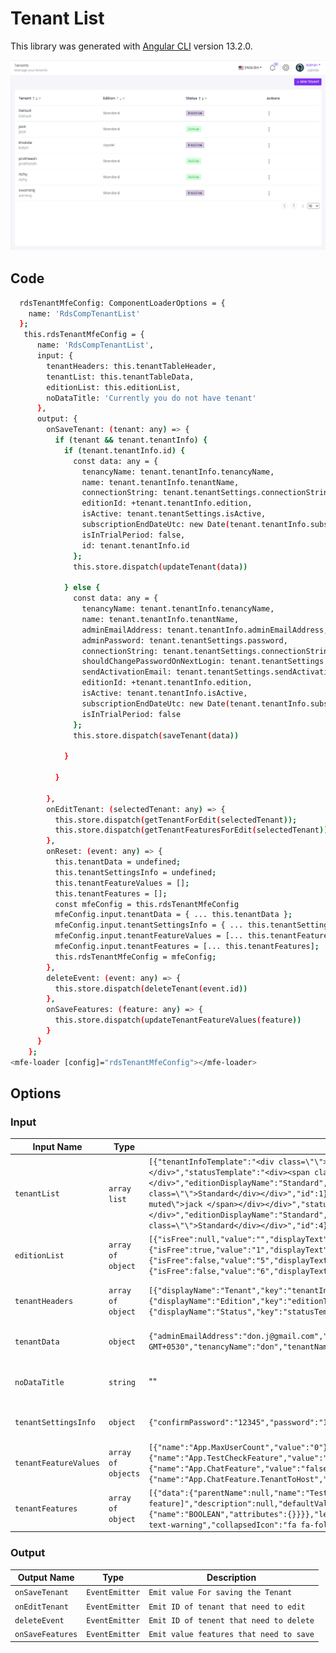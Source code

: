 # Tenant List

This library was generated with [Angular CLI](https://github.com/angular/angular-cli) version 13.2.0.

<p align="left">
<img src="../../../../../assets/TenantList.png" alt="TenantList"/>
<p/>

## Code

``` bash 
  rdsTenantMfeConfig: ComponentLoaderOptions = {
    name: 'RdsCompTenantList'
  };
   this.rdsTenantMfeConfig = {
      name: 'RdsCompTenantList',
      input: {
        tenantHeaders: this.tenantTableHeader,
        tenantList: this.tenantTableData,
        editionList: this.editionList,
        noDataTitle: 'Currently you do not have tenant'
      },
      output: {
        onSaveTenant: (tenant: any) => {
          if (tenant && tenant.tenantInfo) {
            if (tenant.tenantInfo.id) {
              const data: any = {
                tenancyName: tenant.tenantInfo.tenancyName,
                name: tenant.tenantInfo.tenantName,
                connectionString: tenant.tenantSettings.connectionString,
                editionId: +tenant.tenantInfo.edition,
                isActive: tenant.tenantSettings.isActive,
                subscriptionEndDateUtc: new Date(tenant.tenantInfo.subscriptionEndDate).toISOString(),
                isInTrialPeriod: false,
                id: tenant.tenantInfo.id
              };
              this.store.dispatch(updateTenant(data))

            } else {
              const data: any = {
                tenancyName: tenant.tenantInfo.tenancyName,
                name: tenant.tenantInfo.tenantName,
                adminEmailAddress: tenant.tenantInfo.adminEmailAddress,
                adminPassword: tenant.tenantSettings.password,
                connectionString: tenant.tenantSettings.connectionString,
                shouldChangePasswordOnNextLogin: tenant.tenantSettings.changePasswordOnNextLogin,
                sendActivationEmail: tenant.tenantSettings.sendActivationEmail,
                editionId: +tenant.tenantInfo.edition,
                isActive: tenant.tenantInfo.isActive,
                subscriptionEndDateUtc: new Date(tenant.tenantInfo.subscriptionEndDate).toISOString(),
                isInTrialPeriod: false
              };
              this.store.dispatch(saveTenant(data))

            }

          }

        },
        onEditTenant: (selectedTenant: any) => {
          this.store.dispatch(getTenantForEdit(selectedTenant));
          this.store.dispatch(getTenantFeaturesForEdit(selectedTenant))
        },
        onReset: (event: any) => {
          this.tenantData = undefined;
          this.tenantSettingsInfo = undefined;
          this.tenantFeatureValues = [];
          this.tenantFeatures = [];
          const mfeConfig = this.rdsTenantMfeConfig
          mfeConfig.input.tenantData = { ... this.tenantData };
          mfeConfig.input.tenantSettingsInfo = { ... this.tenantSettingsInfo };
          mfeConfig.input.tenantFeatureValues = [... this.tenantFeatureValues];
          mfeConfig.input.tenantFeatures = [... this.tenantFeatures];
          this.rdsTenantMfeConfig = mfeConfig;
        },
        deleteEvent: (event: any) => {
          this.store.dispatch(deleteTenant(event.id))
        },
        onSaveFeatures: (feature: any) => {
          this.store.dispatch(updateTenantFeatureValues(feature))
        }
      }
    };
<mfe-loader [config]="rdsTenantMfeConfig"></mfe-loader>
  ```

## Options
### Input
<!-- prettier-ignore -->
| Input Name                  | Type                             |Example| Description                                                                  |
| --------------------------- | -------------------------------- |------------| ---------------------------------------------------------------------------- |
| `tenantList`             | `array list`        |`[{"tenantInfoTemplate":"<div class=\"\"><div><div><span>Default</span></div><span class=\"text-muted\">Default </span></div></div>","statusTemplate":"<div><span class=\"badge badge-secondary\">Inactive</span></div>","editionDisplayName":"Standard","editionTemplate":"<div class=\"d-flex align-items-center\"><div class=…tandard\"></div><div class=\"\">Standard</div></div>","id":1},{"tenantInfoTemplate":"<div class=\"\"><div><div><span>jack</span></div><span class=\"text-muted\">jack </span></div></div>","statusTemplate":"<div> <span class=\"badge badge-success\">Active</span></div>","editionDisplayName":"Standard","editionTemplate":"<div class=\"d-flex align-items-center\"><div class=…tandard\"></div><div class=\"\">Standard</div></div>","id":4}`|List of object of the tenant`
| `editionList`               | `array of object`                          | `[{"isFree":null,"value":"","displayText":"Not assigned","isSelected":true},{"isFree":true,"value":"1","displayText":"Standard","isSelected":false},{"isFree":false,"value":"5","displayText":"apple","isSelected":false},{"isFree":false,"value":"6","displayText":"Apple1","isSelected":false}]`|Edition dropdown list Data|
| `tenantHeaders`                |  `array of object`                       | `[{"displayName":"Tenant","key":"tenantInfoTemplate","dataType":"html","dataLength":30,"sortable":true,"required":true,"filterable":true},{"displayName":"Edition","key":"editionTemplate","dataType":"html","dataLength":30,"sortable":true,"required":true,"filterable":true},{"displayName":"Status","key":"statusTemplate","dataType":"html","dataLength":30,"sortable":true,"required":true,"filterable":true}]`|Specify headers of the tenant list|
| `tenantData`                |  `object`                       | `{"adminEmailAddress":"don.j@gmail.com","edition":"1","subscriptionEndDate":"Wed Jun 22 2022 15:16:43 GMT+0530","tenancyName":"don","tenantName":"don j","unlimitedSubscription":"true"}`|Object of the new tenant|
| `noDataTitle`                |  `string`                       | ""|Specify No data title of the tenant list|
| `tenantSettingsInfo`                |  `object`                       | `{"confirmPassword":"12345","password":"12345"}`|Specify the style of the chart|
|`tenantFeatureValues`|`array of objects`|`[{"name":"App.MaxUserCount","value":"0"},{"name":"TestEditionScopeFeature","value":"false"},{"name":"App.TestCheckFeature","value":"false"},{"name":"App.TestCheckFeature2","value":"true"},{"name":"App.ChatFeature","value":"false"},{"name":"App.ChatFeature.TenantToTenant","value":"false"},{"name":"App.ChatFeature.TenantToHost","value":"false"}]`|Selected Feature list in the tenent|
|`tenantFeatures`|`array of object`|`[{"data":{"parentName":null,"name":"TestEditionScopeFeature","displayName":"[Test edition scope feature]","description":null,"defaultValue":"false","inputType":{"name":"CHECKBOX","attributes":{},"validator":{"name":"BOOLEAN","attributes":{}}}},"level":1,"selected":false,"label":"[Test edition scope feature]","expandedIcon":"fa fa-folder-open text-warning","collapsedIcon":"fa fa-folder text-warning","expanded":true,"selectable":true,"children":[]}]`|Feature list for create the tree|

### Output
| Output Name                 | Type          | Description                     |      
| --------------------------- | --------------|------------------|
| `onSaveTenant`                 |  `EventEmitter`  | `Emit value For saving the Tenant`  |
| `onEditTenant`                 |  `EventEmitter`  | `Emit ID of tenant that need to edit`  |
| `deleteEvent`                 |  `EventEmitter`  | `Emit ID of tenent that need to delete`  |
| `onSaveFeatures`                 |  `EventEmitter`  | `Emit value features that need to save`  |



